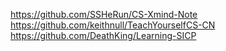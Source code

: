 https://github.com/SSHeRun/CS-Xmind-Note  
https://github.com/keithnull/TeachYourselfCS-CN  
https://github.com/DeathKing/Learning-SICP  
